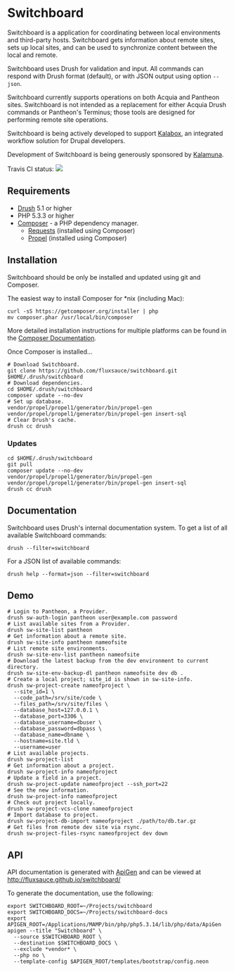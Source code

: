 # Switchboard

Switchboard is a application for coordinating between local environments and
third-party hosts. Switchboard gets information about remote sites, sets up
local sites, and can be used to synchronize content between the local and
remote.

Switchboard uses Drush for validation and input. All commands can respond with
Drush format (default), or with JSON output using option ````--json````.

Switchboard currently supports operations on both Acquia and Pantheon sites.
Switchboard is not intended as a replacement for either Acquia Drush commands or
Pantheon's Terminus; those tools are designed for performing remote site
operations.

Switchboard is being actively developed to support
[Kalabox](http://www.kalamuna.com/products/kalabox/), an integrated workflow
solution for Drupal developers.

Development of Switchboard is being generously sponsored by
[Kalamuna](http://www.kalamuna.com).

Travis CI status: [<img src="https://travis-ci.org/fluxsauce/switchboard.svg?branch=master">](https://travis-ci.org/fluxsauce/switchboard)

## Requirements

* [Drush](https://github.com/drush-ops/drush) 5.1 or higher
* PHP 5.3.3 or higher
* [Composer](http://getcomposer.org) - a PHP dependency manager.
    * [Requests](https://github.com/rmccue/Requests) (installed using Composer)
    * [Propel](https://github.com/propelorm/Propel) (installed using Composer)

## Installation

Switchboard should be only be installed and updated using git and Composer.

The easiest way to install Composer for *nix (including Mac):

````
curl -sS https://getcomposer.org/installer | php
mv composer.phar /usr/local/bin/composer
````

More detailed installation instructions for multiple platforms can be found in
the [Composer Documentation](http://getcomposer.org/doc/00-intro.md).

Once Composer is installed...

````
# Download Switchboard.
git clone https://github.com/fluxsauce/switchboard.git $HOME/.drush/switchboard
# Download dependencies.
cd $HOME/.drush/switchboard
composer update --no-dev
# Set up database.
vendor/propel/propel1/generator/bin/propel-gen
vendor/propel/propel1/generator/bin/propel-gen insert-sql
# Clear Drush's cache.
drush cc drush
````

### Updates

````
cd $HOME/.drush/switchboard
git pull
composer update --no-dev
vendor/propel/propel1/generator/bin/propel-gen
vendor/propel/propel1/generator/bin/propel-gen insert-sql
drush cc drush
````

## Documentation

Switchboard uses Drush's internal documentation system. To get a list of all
available Switchboard commands:

````
drush --filter=switchboard
````

For a JSON list of available commands:

````
drush help --format=json --filter=switchboard
````

## Demo

````
# Login to Pantheon, a Provider.
drush sw-auth-login pantheon user@example.com password
# List available sites from a Provider.
drush sw-site-list pantheon
# Get information about a remote site.
drush sw-site-info pantheon nameofsite
# List remote site environments.
drush sw-site-env-list pantheon nameofsite
# Download the latest backup from the dev environment to current directory.
drush sw-site-env-backup-dl pantheon nameofsite dev db .
# Create a local project; site_id is shown in sw-site-info.
drush sw-project-create nameofproject \
  --site_id=1 \
  --code_path=/srv/site/code \
  --files_path=/srv/site/files \
  --database_host=127.0.0.1 \
  --database_port=3306 \
  --database_username=dbuser \
  --database_password=dbpass \
  --database_name=dbname \
  --hostname=site.tld \
  --username=user
# List available projects.
drush sw-project-list
# Get information about a project.
drush sw-project-info nameofproject
# Update a field in a project.
drush sw-project-update nameofproject --ssh_port=22
# See the new information.
drush sw-project-info nameofproject
# Check out project locally.
drush sw-project-vcs-clone nameofproject
# Import database to project.
drush sw-project-db-import nameofproject ./path/to/db.tar.gz
# Get files from remote dev site via rsync.
drush sw-project-files-rsync nameofproject dev down
````

## API

API documentation is generated with [ApiGen](https://github.com/apigen/apigen)
and can be viewed at http://fluxsauce.github.io/switchboard/

To generate the documentation, use the following:

````
export SWITCHBOARD_ROOT=~/Projects/switchboard
export SWITCHBOARD_DOCS=~/Projects/switchboard-docs
export APIGEN_ROOT=/Applications/MAMP/bin/php/php5.3.14/lib/php/data/ApiGen
apigen --title "Switchboard" \
  --source $SWITCHBOARD_ROOT \
  --destination $SWITCHBOARD_DOCS \
  --exclude *vendor* \
  --php no \
  --template-config $APIGEN_ROOT/templates/bootstrap/config.neon
````

